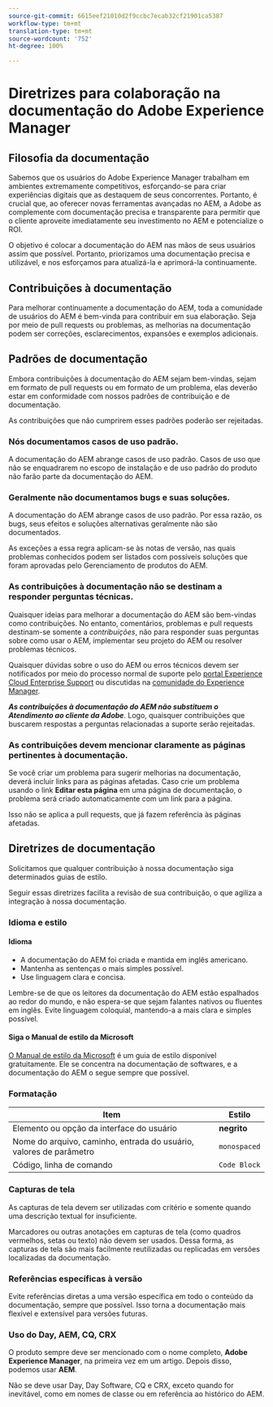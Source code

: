 ```yaml
---
source-git-commit: 6615eef21010d2f9ccbc7ecab32cf21901ca5387
workflow-type: tm+mt
translation-type: tm+mt
source-wordcount: '752'
ht-degree: 100%

---
```

# Diretrizes para colaboração na documentação do Adobe Experience Manager

## Filosofia da documentação

Sabemos que os usuários do Adobe Experience Manager trabalham em ambientes extremamente competitivos, esforçando-se para criar experiências digitais que as destaquem de seus concorrentes. Portanto, é crucial que, ao oferecer novas ferramentas avançadas no AEM, a Adobe as complemente com documentação precisa e transparente para permitir que o cliente aproveite imediatamente seu investimento no AEM e potencialize o ROI.

O objetivo é colocar a documentação do AEM nas mãos de seus usuários assim que possível. Portanto, priorizamos uma documentação precisa e utilizável, e nos esforçamos para atualizá-la e aprimorá-la continuamente.

## Contribuições à documentação

Para melhorar continuamente a documentação do AEM, toda a comunidade de usuários do AEM é bem-vinda para contribuir em sua elaboração. Seja por meio de pull requests ou problemas, as melhorias na documentação podem ser correções, esclarecimentos, expansões e exemplos adicionais.

## Padrões de documentação

Embora contribuições à documentação do AEM sejam bem-vindas, sejam em formato de pull requests ou em formato de um problema, elas deverão estar em conformidade com nossos padrões de contribuição e de documentação.

As contribuições que não cumprirem esses padrões poderão ser rejeitadas.

### Nós documentamos casos de uso padrão.

A documentação do AEM abrange casos de uso padrão. Casos de uso que não se enquadrarem no escopo de instalação e de uso padrão do produto não farão parte da documentação do AEM.

### Geralmente não documentamos bugs e suas soluções.

A documentação do AEM abrange casos de uso padrão. Por essa razão, os bugs, seus efeitos e soluções alternativas geralmente não são documentados.

As exceções a essa regra aplicam-se às notas de versão, nas quais problemas conhecidos podem ser listados com possíveis soluções que foram aprovadas pelo Gerenciamento de produtos do AEM.

### As contribuições à documentação não se destinam a responder perguntas técnicas.

Quaisquer ideias para melhorar a documentação do AEM são bem-vindas como contribuições. No entanto, comentários, problemas e pull requests destinam-se somente a *contribuições*, não para responder suas perguntas sobre como usar o AEM, implementar seu projeto do AEM ou resolver problemas técnicos.

Quaisquer dúvidas sobre o uso do AEM ou erros técnicos devem ser notificados por meio do processo normal de suporte pelo [portal Experience Cloud Enterprise Support](https://helpx.adobe.com/br/contact/enterprise-support.ec.html) ou discutidas na [comunidade do Experience Manager](https://forums.adobe.com/community/experience-cloud/marketing-cloud/experience-manager).

***As contribuições à documentação do AEM não substituem o Atendimento ao cliente da Adobe***. Logo, quaisquer contribuições que buscarem respostas a perguntas relacionadas a suporte serão rejeitadas.

### As contribuições devem mencionar claramente as páginas pertinentes à documentação.

Se você criar um problema para sugerir melhorias na documentação, deverá incluir links para as páginas afetadas. Caso crie um problema usando o link **Editar esta página** em uma página de documentação, o problema será criado automaticamente com um link para a página.

Isso não se aplica a pull requests, que já fazem referência às páginas afetadas.

## Diretrizes de documentação

Solicitamos que qualquer contribuição à nossa documentação siga determinados guias de estilo.

Seguir essas diretrizes facilita a revisão de sua contribuição, o que agiliza a integração à nossa documentação.

### Idioma e estilo

#### Idioma

* A documentação do AEM foi criada e mantida em inglês americano.
* Mantenha as sentenças o mais simples possível.
* Use linguagem clara e concisa.

Lembre-se de que os leitores da documentação do AEM estão espalhados ao redor do mundo, e não espera-se que sejam falantes nativos ou fluentes em inglês. Evite linguagem coloquial, mantendo-a a mais clara e simples possível.

#### Siga o Manual de estilo da Microsoft

[O Manual de estilo da Microsoft](https://docs.microsoft.com/pt-br/style-guide/welcome/) é um guia de estilo disponível gratuitamente. Ele se concentra na documentação de softwares, e a documentação do AEM o segue sempre que possível.

### Formatação

| Item | Estilo |
|---|---|
| Elemento ou opção da interface do usuário | **negrito** |
| Nome do arquivo, caminho, entrada do usuário, valores de parâmetro | `monospaced` |
| Código, linha de comando | ```Code Block``` |

### Capturas de tela

As capturas de tela devem ser utilizadas com critério e somente quando uma descrição textual for insuficiente.

Marcadores ou outras anotações em capturas de tela (como quadros vermelhos, setas ou texto) não devem ser usados. Dessa forma, as capturas de tela são mais facilmente reutilizadas ou replicadas em versões localizadas da documentação.

### Referências específicas à versão

Evite referências diretas a uma versão específica em todo o conteúdo da documentação, sempre que possível. Isso torna a documentação mais flexível e extensível para versões futuras.

### Uso do Day, AEM, CQ, CRX

O produto sempre deve ser mencionado com o nome completo, **Adobe Experience Manager**, na primeira vez em um artigo. Depois disso, podemos usar **AEM**.

Não se deve usar Day, Day Software, CQ e CRX, exceto quando for inevitável, como em nomes de classe ou em referência ao histórico do AEM.
